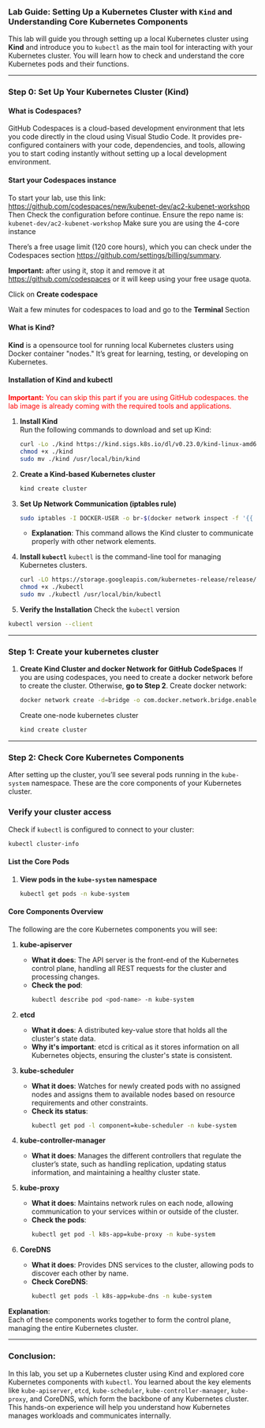### Lab Guide: Setting Up a Kubernetes Cluster with `Kind` and Understanding Core Kubernetes Components

This lab will guide you through setting up a local Kubernetes cluster using **Kind** and introduce you to `kubectl` as the main tool for interacting with your Kubernetes cluster. You will learn how to check and understand the core Kubernetes pods and their functions.

---

### **Step 0: Set Up Your Kubernetes Cluster (Kind)**

#### **What is Codespaces?**
GitHub Codespaces is a cloud-based development environment that lets you code directly in the cloud using Visual Studio Code. It provides pre-configured containers with your code, dependencies, and tools, allowing you to start coding instantly without setting up a local development environment.

#### **Start your Codespaces instance**
To start your lab, use this link: https://github.com/codespaces/new/kubenet-dev/ac2-kubenet-workshop
Then Check the configuration before continue. Ensure the repo name is: `kubenet-dev/ac2-kubenet-workshop`
Make sure you are using the 4-core instance

There’s a free usage limit (120 core hours), which you can check under the Codespaces section
https://github.com/settings/billing/summary.

   **Important:** after using it, stop it and remove it at https://github.com/codespaces or it will keep using your free usage quota.

Click on **Create codespace**

Wait a few minutes for codespaces to load and go to the **Terminal** Section

#### **What is Kind?**
**Kind** is a opensource tool for running local Kubernetes clusters using Docker container "nodes." It’s great for learning, testing, or developing on Kubernetes.

#### **Installation of Kind and kubectl**

<span style="color:red">**Important:** You can skip this part if you are using GitHub codespaces. the lab image is already coming with the required tools and applications.</span>

1. **Install Kind**  
   Run the following commands to download and set up Kind:
   ```bash
   curl -Lo ./kind https://kind.sigs.k8s.io/dl/v0.23.0/kind-linux-amd64
   chmod +x ./kind
   sudo mv ./kind /usr/local/bin/kind
   ```
2. **Create a Kind-based Kubernetes cluster**  
   ```bash
   kind create cluster
   ```

3. **Set Up Network Communication (iptables rule)**
   ```bash
   sudo iptables -I DOCKER-USER -o br-$(docker network inspect -f '{{ printf "%.12s" .ID }}' kind) -j ACCEPT
   ```
   - **Explanation**: This command allows the Kind cluster to communicate properly with other network elements.

4. **Install `kubectl`**
`kubectl` is the command-line tool for managing Kubernetes clusters.
   ```bash
   curl -LO https://storage.googleapis.com/kubernetes-release/release/$(curl -s https://storage.googleapis.com/kubernetes-release/release/stable.txt)/bin/linux/amd64/kubectl
   chmod +x ./kubectl
   sudo mv ./kubectl /usr/local/bin/kubectl
   ```
5.  **Verify the Installation**
Check the `kubectl` version
   ```bash
   kubectl version --client
   ```
---

### **Step 1: Create your kubernetes cluster**
1. **Create Kind Cluster and docker Network for GitHub CodeSpaces**
   If you are using codespaces, you need to create a docker network before to create the cluster. Otherwise, **go to Step 2**.
   Create docker network:
   ```bash
   docker network create -d=bridge -o com.docker.network.bridge.enable_ip_masquerade=true -o com.docker.network.driver.mtu=1500 --subnet fc00:f853:ccd:e793::/64 kind
   ```
   Create one-node kubernetes cluster
   ```bash
   kind create cluster
   ```

---

### **Step 2: Check Core Kubernetes Components**
After setting up the cluster, you’ll see several pods running in the `kube-system` namespace. These are the core components of your Kubernetes cluster.

### **Verify your cluster access**  
   Check if `kubectl` is configured to connect to your cluster:
   ```bash
   kubectl cluster-info
   ```

#### **List the Core Pods**
1. **View pods in the `kube-system` namespace**
   ```bash
   kubectl get pods -n kube-system
   ```

#### **Core Components Overview**
The following are the core Kubernetes components you will see:

1. **kube-apiserver**
   - **What it does**: The API server is the front-end of the Kubernetes control plane, handling all REST requests for the cluster and processing changes.
   - **Check the pod**:
     ```bash
     kubectl describe pod <pod-name> -n kube-system
     ```

2. **etcd**
   - **What it does**: A distributed key-value store that holds all the cluster's state data.
   - **Why it's important**: etcd is critical as it stores information on all Kubernetes objects, ensuring the cluster's state is consistent.

3. **kube-scheduler**
   - **What it does**: Watches for newly created pods with no assigned nodes and assigns them to available nodes based on resource requirements and other constraints.
   - **Check its status**:
     ```bash
     kubectl get pod -l component=kube-scheduler -n kube-system
     ```

4. **kube-controller-manager**
   - **What it does**: Manages the different controllers that regulate the cluster’s state, such as handling replication, updating status information, and maintaining a healthy cluster state.

5. **kube-proxy**
   - **What it does**: Maintains network rules on each node, allowing communication to your services within or outside of the cluster.
   - **Check the pods**:
     ```bash
     kubectl get pod -l k8s-app=kube-proxy -n kube-system
     ```

6. **CoreDNS**
   - **What it does**: Provides DNS services to the cluster, allowing pods to discover each other by name.
   - **Check CoreDNS**:
     ```bash
     kubectl get pods -l k8s-app=kube-dns -n kube-system
     ```

**Explanation**:  
Each of these components works together to form the control plane, managing the entire Kubernetes cluster.


---

### **Conclusion:**
In this lab, you set up a Kubernetes cluster using Kind and explored core Kubernetes components with `kubectl`. You learned about the key elements like `kube-apiserver`, `etcd`, `kube-scheduler`, `kube-controller-manager`, `kube-proxy`, and CoreDNS, which form the backbone of any Kubernetes cluster. This hands-on experience will help you understand how Kubernetes manages workloads and communicates internally.
